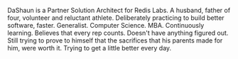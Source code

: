 DaShaun is a Partner Solution Architect for Redis Labs.
A husband, father of four, volunteer and reluctant athlete.
Deliberately practicing to build better software, faster.
Generalist.
Computer Science.
MBA.
Continuously learning.
Believes that every rep counts.
Doesn't have anything figured out.
Still trying to prove to himself that the sacrifices that his parents made for him, were worth it.
Trying to get a little better every day. 
